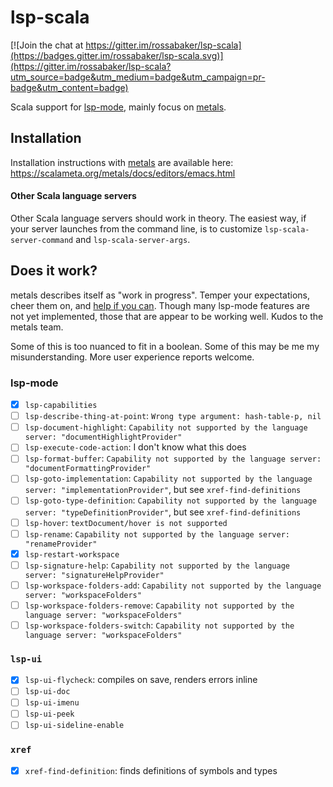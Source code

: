 # lsp-scala

[![Join the chat at https://gitter.im/rossabaker/lsp-scala](https://badges.gitter.im/rossabaker/lsp-scala.svg)](https://gitter.im/rossabaker/lsp-scala?utm_source=badge&utm_medium=badge&utm_campaign=pr-badge&utm_content=badge)

Scala support for [lsp-mode], mainly focus on [metals].

## Installation

Installation instructions with [metals] are available here: https://scalameta.org/metals/docs/editors/emacs.html

#### Other Scala language servers

Other Scala language servers should work in theory.  The easiest way,
if your server launches from the command line, is to customize
`lsp-scala-server-command` and `lsp-scala-server-args`.

## Does it work?

metals describes itself as "work in progress".  Temper your expectations, cheer them on, and [help if you can](https://github.com/scalameta/metals/blob/master/CONTRIBUTING.md).  Though many lsp-mode features are not yet implemented, those that are appear to be working well.  Kudos to the metals team.

Some of this is too nuanced to fit in a boolean.  Some of this may be me my misunderstanding.  More user experience reports welcome.

### lsp-mode

* [x] `lsp-capabilities`
* [ ] `lsp-describe-thing-at-point`: `Wrong type argument: hash-table-p, nil`
* [ ] `lsp-document-highlight`: `Capability not supported by the language server: "documentHighlightProvider"`
* [ ] `lsp-execute-code-action`: I don't know what this does
* [ ] `lsp-format-buffer`: `Capability not supported by the language server: "documentFormattingProvider"`
* [ ] `lsp-goto-implementation`: `Capability not supported by the language server: "implementationProvider"`, but see `xref-find-definitions`
* [ ] `lsp-goto-type-definition`: `Capability not supported by the language server: "typeDefinitionProvider"`, but see `xref-find-definitions`
* [ ] `lsp-hover`: `textDocument/hover is not supported`
* [ ] `lsp-rename`: `Capability not supported by the language server: "renameProvider"`
* [x] `lsp-restart-workspace`
* [ ] `lsp-signature-help`: `Capability not supported by the language server: "signatureHelpProvider"`
* [ ] `lsp-workspace-folders-add`: `Capability not supported by the language server: "workspaceFolders"`
* [ ] `lsp-workspace-folders-remove`: `Capability not supported by the language server: "workspaceFolders"`
* [ ] `lsp-workspace-folders-switch`: `Capability not supported by the language server: "workspaceFolders"`

### `lsp-ui`

* [x] `lsp-ui-flycheck`: compiles on save, renders errors inline
* [ ] `lsp-ui-doc`
* [ ] `lsp-ui-imenu`
* [ ] `lsp-ui-peek`
* [ ] `lsp-ui-sideline-enable`

### `xref`

* [x] `xref-find-definition`: finds definitions of symbols and types

[lsp-mode]: https://github.com/emacs-lsp/lsp-mode
[metals]: https://github.com/scalameta/metals
[Coursier]: https://github.com/coursier/coursier

